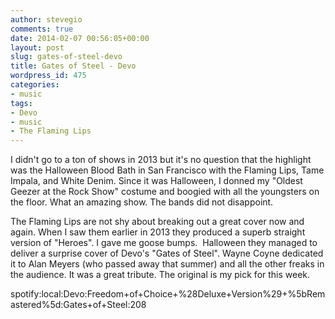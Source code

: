```yaml
---
author: stevegio
comments: true
date: 2014-02-07 00:56:05+00:00
layout: post
slug: gates-of-steel-devo
title: Gates of Steel - Devo
wordpress_id: 475
categories:
- music
tags:
- Devo
- music
- The Flaming Lips
---
```


I didn't go to a ton of shows in 2013 but it's no question that the highlight was the Halloween Blood Bath in San Francisco with the Flaming Lips, Tame Impala, and White Denim. Since it was Halloween, I donned my "Oldest Geezer at the Rock Show" costume and boogied with all the youngsters on the floor. What an amazing show. The bands did not disappoint.

The Flaming Lips are not shy about breaking out a great cover now and again. When I saw them earlier in 2013 they produced a superb straight version of "Heroes". I gave me goose bumps.  Halloween they managed to deliver a surprise cover of Devo's "Gates of Steel". Wayne Coyne dedicated it to Alan Meyers (who passed away that summer) and all the other freaks in the audience. It was a great tribute. The original is my pick for this week.

spotify:local:Devo:Freedom+of+Choice+%28Deluxe+Version%29+%5bRemastered%5d:Gates+of+Steel:208
